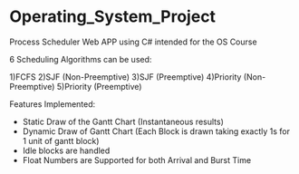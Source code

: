 # Operating_System_Project

Process Scheduler Web APP using C# intended for the OS Course 

6 Scheduling Algorithms can be used:

1)FCFS 
2)SJF (Non-Preemptive)
3)SJF (Preemptive)
4)Priority (Non-Preemptive)
5)Priority (Preemptive)

Features Implemented:

* Static Draw of the Gantt Chart (Instantaneous results) 
* Dynamic Draw of Gantt Chart (Each Block is drawn taking exactly 1s for 1 unit of gantt block)
* Idle blocks are handled
* Float Numbers are Supported for both Arrival and Burst Time
